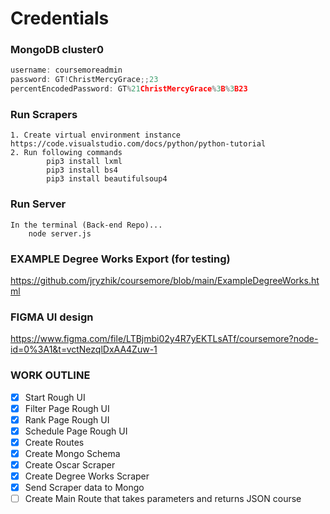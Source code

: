 # Credentials

### MongoDB cluster0
```javascript 
username: coursemoreadmin
password: GT!ChristMercyGrace;;23
percentEncodedPassword: GT%21ChristMercyGrace%3B%3B23
```
### Run Scrapers
    1. Create virtual environment instance https://code.visualstudio.com/docs/python/python-tutorial
    2. Run following commands
            pip3 install lxml
            pip3 install bs4
            pip3 install beautifulsoup4
            
### Run Server
    In the terminal (Back-end Repo)...
        node server.js

### EXAMPLE Degree Works Export (for testing)
https://github.com/jryzhik/coursemore/blob/main/ExampleDegreeWorks.html

### FIGMA UI design
https://www.figma.com/file/LTBjmbi02y4R7yEKTLsATf/coursemore?node-id=0%3A1&t=vctNezqlDxAA4Zuw-1

### WORK OUTLINE

- [x] Start Rough UI
- [x] Filter Page Rough UI
- [x] Rank Page Rough UI
- [x] Schedule Page Rough UI
- [x] Create Routes
- [x] Create Mongo Schema
- [x] Create Oscar Scraper
- [x] Create Degree Works Scraper
- [x] Send Scraper data to Mongo
- [ ] Create Main Route that takes parameters and returns JSON course